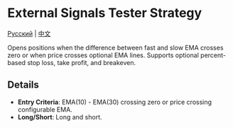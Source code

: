 # External Signals Tester Strategy
[Русский](README_ru.md) | [中文](README_cn.md)

Opens positions when the difference between fast and slow EMA crosses zero or when price crosses optional EMA lines. Supports optional percent-based stop loss, take profit, and breakeven.

## Details

- **Entry Criteria**: EMA(10) - EMA(30) crossing zero or price crossing configurable EMA.
- **Long/Short**: Long and short.
